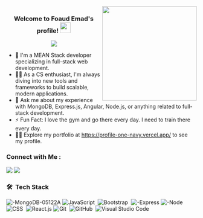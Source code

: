 <img width="250" align="right" src="https://c.tenor.com/_DOBjnGspYAAAAAM/code-coding.gif">

<h3 align="center">
  Welcome to Foaud Emad's profile!
  <img src="https://media.giphy.com/media/hvRJCLFzcasrR4ia7z/giphy.gif" width="28">
</h3>

<!-- Typing SVG by DenverCoder1 - https://github.com/DenverCoder1/readme-typing-svg -->
<p align="center">
  <a href="https://github.com/DenverCoder1/readme-typing-svg"><img src="https://readme-typing-svg.herokuapp.com/?lines=MEAN%20Stack%20Developer;Building%20scalable%20full-stack%20web%20apps;Always%20eager%20to%20learn%20new%20technologies&font=Fira%20Code&center=true&width=500&height=45&color=f75c7e&vCenter=true&size=22"></a>
</p>

- 🏢 I'm a MEAN Stack developer specializing in full-stack web development.
- 👨‍💻 As a CS enthusiast, I'm always diving into new tools and frameworks to build scalable, modern applications.
- 💬 Ask me about my experience with MongoDB, Express.js, Angular, Node.js, or anything related to full-stack development.
- ⚡ Fun Fact: I love the gym and go there every day. I need to train there every day.
- 👨‍💻 Explore my portfolio at https://profile-one-navy.vercel.app/ to see my profile.


### Connect with Me :

<a href="https://www.linkedin.com/in/fouad-emad-2ba15a251/" target="_blank"><img src="https://img.shields.io/badge/-Fouad%20Emad-0077B5?style=for-the-badge&logo=Linkedin&logoColor=white"/></a>
<a href="https://www.facebook.com/profile.php?id=100021419861098" target="_blank"><img src="https://img.shields.io/badge/-Fouad%20DEmad-0077B5?style=for-the-badge&logo=Facebook&logoColor=white"/></a>



### 🛠 &nbsp;Tech Stack
![-MongoDB-05122A](https://github.com/user-attachments/assets/ba325e18-43e4-46f7-9581-f10be1d0ceac)
![JavaScript](https://img.shields.io/badge/-JavaScript-05122A?style=flat&logo=javascript)&nbsp;
![Bootstrap](https://img.shields.io/badge/-Bootstrap-05122A?style=flat&logo=bootstrap&logoColor=563D7C)&nbsp;
![-Express](https://github.com/user-attachments/assets/d17a70c7-2991-405f-a243-1ba7b2d42e74)
![-Node](https://github.com/user-attachments/assets/f10993ee-7418-4d8c-97e8-d2fe71b9d468)
![CSS](https://img.shields.io/badge/-CSS-05122A?style=flat&logo=CSS3&logoColor=1572B6)&nbsp;
![React.js](https://img.shields.io/badge/-React-05122A?style=flat&logo=react)
![Git](https://img.shields.io/badge/-Git-05122A?style=flat&logo=git)&nbsp;
![GitHub](https://img.shields.io/badge/-GitHub-05122A?style=flat&logo=github)&nbsp;
![Visual Studio Code](https://img.shields.io/badge/-Visual%20Studio%20Code-05122A?style=flat&logo=visual-studio-code&logoColor=007ACC)&nbsp;
 

